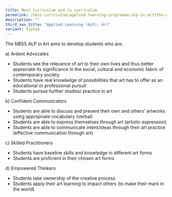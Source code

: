 ```yaml
---
title: Main Curriculum and Co curriculum
permalink: /nbss-curriculum/applied-learning-programme-alp-in-art/the-curriculum/aims/
description: ""
third_nav_title: "Applied Learning (ALP): Art"
variant: tiptap
---
```

<p>The NBSS ALP in Art aims to develop students who are:</p>
<p>a) Ardent Advocates</p>
<ul>
<li>Students see the relevance of art to their own lives and thus better appreciate its significance in the social, cultural and economic fabric of contemporary society</li>
<li>Students have real knowledge of possibilities that art has to offer as an educational or professional pursuit</li>
<li>Students pursue further studies/ practice in art</li>
</ul>
<p>b) Confident Communicators</p>
<ul>
<li>Students are able to discuss and present their own and others’ artworks using appropriate vocabulary (verbal)</li>
<li>Students are able to express themselves through art (artistic expression)</li>
<li>Students are able to communicate intent/ideas through their art practice (effective communication through art)</li>
</ul>
<p>c) Skilled Practitioners</p>
<ul>
<li>Students have baseline skills and knowledge in different art forms</li>
<li>Students are proficient in their chosen art forms</li>
</ul>
<p>d) Empowered Thinkers</p>
<ul>
<li>Students take ownership of the creative process</li>
<li>Students apply their art learning to impact others (to make their mark in the world)</li>
</ul>
